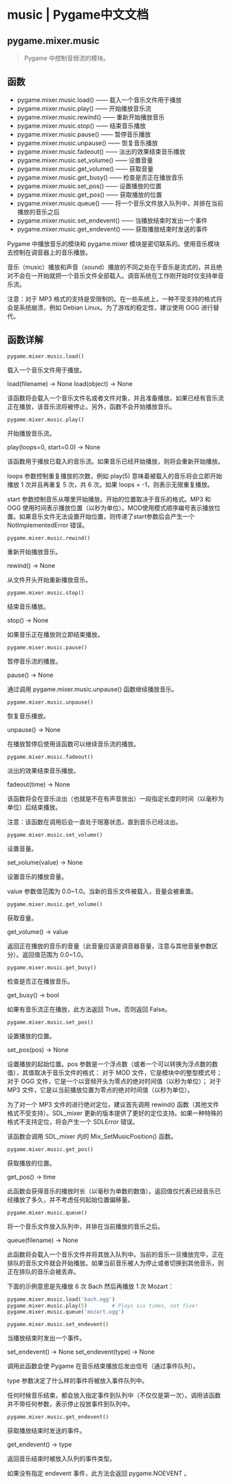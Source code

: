 # music | Pygame中文文档

## pygame.mixer.music

>Pygame 中控制音频流的模块。

## 函数

* pygame.mixer.music.load()  ——  载入一个音乐文件用于播放
* pygame.mixer.music.play()  ——  开始播放音乐流
* pygame.mixer.music.rewind()  ——  重新开始播放音乐
* pygame.mixer.music.stop()  ——  结束音乐播放
* pygame.mixer.music.pause()  ——  暂停音乐播放
* pygame.mixer.music.unpause()  ——  恢复音乐播放
* pygame.mixer.music.fadeout()  ——  淡出的效果结束音乐播放
* pygame.mixer.music.set_volume()  ——  设置音量
* pygame.mixer.music.get_volume()  ——  获取音量
* pygame.mixer.music.get_busy()  ——  检查是否正在播放音乐
* pygame.mixer.music.set_pos()  ——  设置播放的位置
* pygame.mixer.music.get_pos()  ——  获取播放的位置
* pygame.mixer.music.queue()  ——  将一个音乐文件放入队列中，并排在当前播放的音乐之后
* pygame.mixer.music.set_endevent()  ——  当播放结束时发出一个事件
* pygame.mixer.music.get_endevent()  ——  获取播放结束时发送的事件

Pygame 中播放音乐的模块和 pygame.mixer 模块是密切联系的。使用音乐模块去控制在调音器上的音乐播放。

音乐（music）播放和声音（sound）播放的不同之处在于音乐是流式的，并且绝对不会在一开始就把一个音乐文件全部载入。调音系统在工作刚开始时仅支持单音乐流。

注意：对于 MP3 格式的支持是受限制的。在一些系统上，一种不受支持的格式将会是系统崩溃，例如 Debian Linux。为了游戏的稳定性，建议使用 OGG 进行替代。

## 函数详解

`pygame.mixer.music.load()`

载入一个音乐文件用于播放。

load(filename) -> None
load(object) -> None

该函数将会载入一个音乐文件名或者文件对象，并且准备播放。如果已经有音乐流正在播放，该音乐流将被停止。另外，函数不会开始播放音乐。

`pygame.mixer.music.play()`

开始播放音乐流。

play(loops=0, start=0.0) -> None

该函数用于播放已载入的音乐流。如果音乐已经开始播放，则将会重新开始播放。

loops 参数控制重复播放的次数，例如 play(5) 意味着被载入的音乐将会立即开始播放 1 次并且再重复 5 次，共 6 次。如果 loops = -1，则表示无限重复播放。

start 参数控制音乐从哪里开始播放。开始的位置取决于音乐的格式。MP3 和 OGG 使用时间表示播放位置（以秒为单位）。MOD使用模式顺序编号表示播放位置。如果音乐文件无法设置开始位置，则传递了start参数后会产生一个NotImplementedError 错误。

`pygame.mixer.music.rewind()`

重新开始播放音乐。

rewind() -> None

从文件开头开始重新播放音乐。

`pygame.mixer.music.stop()`

结束音乐播放。

stop() -> None

如果音乐正在播放则立即结束播放。

`pygame.mixer.music.pause()`

暂停音乐流的播放。

pause() -> None

通过调用 pygame.mixer.music.unpause() 函数继续播放音乐。

`pygame.mixer.music.unpause()`

恢复音乐播放。

unpause() -> None

在播放暂停后使用该函数可以继续音乐流的播放。

`pygame.mixer.music.fadeout()`

淡出的效果结束音乐播放。

fadeout(time) -> None

该函数将会在音乐淡出（也就是不在有声音放出）一段指定长度的时间（以毫秒为单位）后结束播放。

注意：该函数在调用后会一直处于阻塞状态，直到音乐已经淡出。

`pygame.mixer.music.set_volume()`

设置音量。

set_volume(value) -> None

设置音乐的播放音量。

value 参数值范围为 0.0~1.0。当新的音乐文件被载入，音量会被重置。

`pygame.mixer.music.get_volume()`

获取音量。

get_volume() -> value

返回正在播放的音乐的音量（此音量应该是调音器音量，注意与其他音量参数区分）。返回值范围为 0.0~1.0。

`pygame.mixer.music.get_busy()`

检查是否正在播放音乐。

get_busy() -> bool

如果有音乐流正在播放，此方法返回 True。否则返回 False。

`pygame.mixer.music.set_pos()`

设置播放的位置。

set_pos(pos) -> None

设置播放的起始位置。pos 参数是一个浮点数（或者一个可以转换为浮点数的数值），其值取决于音乐文件的格式：
对于 MOD 文件，它是模块中的整型模式号；
对于 OGG 文件，它是一个以音频开头为零点的绝对时间值（以秒为单位）；
对于 MP3 文件，它是以当前播放位置为零点的绝对时间值（以秒为单位）。

为了对一个 MP3 文件的进行绝对定位，建议首先调用 rewind() 函数（其他文件格式不受支持）。SDL_mixer 更新的版本提供了更好的定位支持。如果一种特殊的格式不支持定位，将会产生一个 SDLError 错误。

该函数会调用 SDL_mixer 内的 Mix_SetMusicPosition() 函数。

`pygame.mixer.music.get_pos()`

获取播放的位置。

get_pos() -> time

此函数会获得音乐的播放时长（以毫秒为单数的数值）。返回值仅代表已经音乐已经播放了多久，并不考虑任何起始位置偏移量。

`pygame.mixer.music.queue()`

将一个音乐文件放入队列中，并排在当前播放的音乐之后。

queue(filename) -> None

此函数将会载入一个音乐文件并将其放入队列中。当前的音乐一旦播放完毕，正在排队的音乐文件就会开始播放。如果当前音乐被人为停止或者切换到其他音乐，则正在排队的音乐会被丢弃。

下面的示例意思是先播放 6 次 Bach 然后再播放 1 次 Mozart：

```Python
pygame.mixer.music.load('bach.ogg')
pygame.mixer.music.play(5)        # Plays six times, not five!
pygame.mixer.music.queue('mozart.ogg')
```

`pygame.mixer.music.set_endevent()`

当播放结束时发出一个事件。

set_endevent() -> None
set_endevent(type) -> None

调用此函数会使 Pygame 在音乐结束播放后发出信号（通过事件队列）。

type 参数决定了什么样的事件将被放入事件队列中。

任何时候音乐结束，都会放入指定事件到队列中（不仅仅是第一次）。调用该函数并不带任何参数，表示停止投放事件到队列中。

`pygame.mixer.music.get_endevent()`

获取播放结束时发送的事件。

get_endevent() -> type

返回音乐结束时被放入队列的事件类型。

如果没有指定 endevent 事件，此方法会返回 pygame.NOEVENT 。
